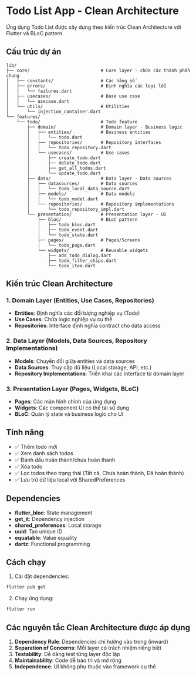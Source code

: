 # Todo List App - Clean Architecture

Ứng dụng Todo List được xây dựng theo kiến trúc Clean Architecture với Flutter và BLoC pattern.

## Cấu trúc dự án

```
lib/
├── core/                           # Core layer - chứa các thành phần chung
│   ├── constants/                  # Các hằng số
│   ├── errors/                     # Định nghĩa các loại lỗi
│   │   └── failures.dart
│   ├── usecases/                   # Base use case
│   │   └── usecase.dart
│   └── utils/                      # Utilities
│       └── injection_container.dart
└── features/
    └── todo/                       # Todo feature
        ├── domain/                 # Domain layer - Business logic
        │   ├── entities/           # Business entities
        │   │   └── todo.dart
        │   ├── repositories/       # Repository interfaces
        │   │   └── todo_repository.dart
        │   └── usecases/           # Use cases
        │       ├── create_todo.dart
        │       ├── delete_todo.dart
        │       ├── get_all_todos.dart
        │       └── update_todo.dart
        ├── data/                   # Data layer - Data sources
        │   ├── datasources/        # Data sources
        │   │   └── todo_local_data_source.dart
        │   ├── models/             # Data models
        │   │   └── todo_model.dart
        │   └── repositories/       # Repository implementations
        │       └── todo_repository_impl.dart
        └── presentation/           # Presentation layer - UI
            ├── bloc/               # BLoC pattern
            │   ├── todo_bloc.dart
            │   ├── todo_event.dart
            │   └── todo_state.dart
            ├── pages/              # Pages/Screens
            │   └── todo_page.dart
            └── widgets/            # Reusable widgets
                ├── add_todo_dialog.dart
                ├── todo_filter_chips.dart
                └── todo_item.dart
```

## Kiến trúc Clean Architecture

### 1. Domain Layer (Entities, Use Cases, Repositories)
- **Entities**: Định nghĩa các đối tượng nghiệp vụ (Todo)
- **Use Cases**: Chứa logic nghiệp vụ cụ thể
- **Repositories**: Interface định nghĩa contract cho data access

### 2. Data Layer (Models, Data Sources, Repository Implementations)
- **Models**: Chuyển đổi giữa entities và data sources
- **Data Sources**: Truy cập dữ liệu (Local storage, API, etc.)
- **Repository Implementations**: Triển khai các interface từ domain layer

### 3. Presentation Layer (Pages, Widgets, BLoC)
- **Pages**: Các màn hình chính của ứng dụng
- **Widgets**: Các component UI có thể tái sử dụng
- **BLoC**: Quản lý state và business logic cho UI

## Tính năng

- ✅ Thêm todo mới
- ✅ Xem danh sách todos
- ✅ Đánh dấu hoàn thành/chưa hoàn thành
- ✅ Xóa todo
- ✅ Lọc todos theo trạng thái (Tất cả, Chưa hoàn thành, Đã hoàn thành)
- ✅ Lưu trữ dữ liệu local với SharedPreferences

## Dependencies

- **flutter_bloc**: State management
- **get_it**: Dependency injection
- **shared_preferences**: Local storage
- **uuid**: Tạo unique ID
- **equatable**: Value equality
- **dartz**: Functional programming

## Cách chạy

1. Cài đặt dependencies:
```bash
flutter pub get
```

2. Chạy ứng dụng:
```bash
flutter run
```

## Các nguyên tắc Clean Architecture được áp dụng

1. **Dependency Rule**: Dependencies chỉ hướng vào trong (inward)
2. **Separation of Concerns**: Mỗi layer có trách nhiệm riêng biệt
3. **Testability**: Dễ dàng test từng layer độc lập
4. **Maintainability**: Code dễ bảo trì và mở rộng
5. **Independence**: UI không phụ thuộc vào framework cụ thể



